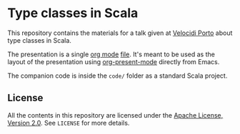 # Type classes in Scala

This repository contains the materials for a talk given at [Velocidi
Porto][velocidi] about type classes in Scala.

The presentation is a single [org mode][org-mode] [file][presentation]. It's
meant to be used as the layout of the presentation using
[org-present-mode][org-present] directly from Emacs.

The companion code is inside the `code/` folder as a standard Scala project.

[org-mode]: https://orgmode.org/
[org-present]: https://github.com/rlister/org-present
[presentation]: https://github.com/jcazevedo/velocidi-type-classes/blob/master/presentation.org
[velocidi]: https://www.velocidi.com/

## License

All the contents in this repository are licensed under the [Apache License,
Version 2.0][apache-license]. See `LICENSE` for more details.

[apache-license]: https://opensource.org/licenses/Apache-2.0
